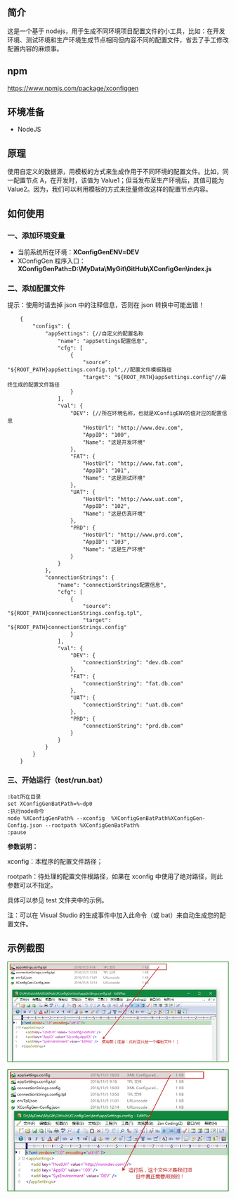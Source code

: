 ## 简介

这是一个基于 nodejs，用于生成不同环境项目配置文件的小工具，比如：在开发环境、测试环境和生产环境生成节点相同但内容不同的配置文件，省去了手工修改配置内容的麻烦事。

## npm

https://www.npmjs.com/package/xconfiggen

## 环境准备

- NodeJS

## 原理

使用自定义的数据源，用模板的方式来生成作用于不同环境的配置文件。比如，同一配置节点 A，在开发时，该值为 Value1；但当发布至生产环境后，其值可能为 Value2。因为，我们可以利用模板的方式来批量修改这样的配置节点内容。

## 如何使用

### 一、添加环境变量

- 当前系统所在环境：**XConfigGenENV=DEV**
- XConfigGen 程序入口：**XConfigGenPath=D:\MyData\MyGit\GitHub\XConfigGen\index.js**

### 二、添加配置文件

提示：使用时请去掉 json 中的注释信息，否则在 json 转换中可能出错！

    	{
    	    "configs": {
    	        "appSettings": {//自定义的配置名称
    	            "name": "appSettings配置信息",
    	            "cfg": [
    	                {
    	                    "source": "${ROOT_PATH}appSettings.config.tpl",//配置文件模板路径
    	                    "target": "${ROOT_PATH}appSettings.config"//最终生成的配置文件路径
    	                }
    	            ],
    	            "val": {
    	                "DEV": {//所在环境名称，也就是XConfigENV的值对应的配置信息
    	                    "HostUrl": "http://www.dev.com",
    	                    "AppID": "100",
    	                    "Name": "这是开发环境"
    	                },
    	                "FAT": {
    	                    "HostUrl": "http://www.fat.com",
    	                    "AppID": "101",
    	                    "Name": "这是测试环境"
    	                },
    	                "UAT": {
    	                    "HostUrl": "http://www.uat.com",
    	                    "AppID": "102",
    	                    "Name": "这是仿真环境"
    	                },
    	                "PRD": {
    	                    "HostUrl": "http://www.prd.com",
    	                    "AppID": "103",
    	                    "Name": "这是生产环境"
    	                }
    	            }
    	        },
    	        "connectionStrings": {
    	            "name": "connectionStrings配置信息",
    	            "cfg": [
    	                {
    	                    "source": "${ROOT_PATH}connectionStrings.config.tpl",
    	                    "target": "${ROOT_PATH}connectionStrings.config"
    	                }
    	            ],
    	            "val": {
    	                "DEV": {
    	                    "connectionString": "dev.db.com"
    	                },
    	                "FAT": {
    	                    "connectionString": "fat.db.com"
    	                },
    	                "UAT": {
    	                    "connectionString": "uat.db.com"
    	                },
    	                "PRD": {
    	                    "connectionString": "prd.db.com"
    	                }
    	            }
    	        }
    	    }
    	}

### 三、开始运行（test/run.bat）

    :bat所在目录
    set XConfigGenBatPath=%~dp0
    :执行node命令
    node %XConfigGenPath% --xconfig  %XConfigGenBatPath%XConfigGen-Config.json --rootpath %XConfigGenBatPath%
    :pause

**参数说明：**

xconfig：本程序的配置文件路径；

rootpath：待处理的配置文件根路径，如果在 xconfig 中使用了绝对路径，则此参数可以不指定。

具体可以参见 test 文件夹中的示例。

注：可以在 Visual Studio 的生成事件中加入此命令（或 bat）来自动生成您的配置文件。

## 示例截图

![](/doc/imgs/1.jpg)

![](/doc/imgs/2.jpg)
